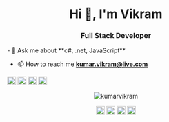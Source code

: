 <h1 align="center">Hi 👋, I'm Vikram</h1>
<h3 align="center">Full Stack Developer</h3>
- 💬 Ask me about **c#, .net, JavaScript**

- 📫 How to reach me **kumar.vikram@live.com**

<p align="left"><img src=https://konpa.github.io/devicon/devicon.git/icons/bootstrap/bootstrap-plain.svg alt=bootstrap width="20" height="20"/> <img src=https://konpa.github.io/devicon/devicon.git/icons/csharp/csharp-original.svg alt=csharp width="20" height="20"/> <img src=https://konpa.github.io/devicon/devicon.git/icons/dot-net/dot-net-original-wordmark.svg alt=dotnet width="20" height="20"/> <img src=https://konpa.github.io/devicon/devicon.git/icons/javascript/javascript-original.svg alt=javascript width="20" height="20"/></p><p align="center"> <img src=https://github-readme-stats.vercel.app/api?username=kumarvikram&show_icons=true alt=kumarvikram /> </p>

<p align="center">
<a href=https://dev.to/kumarvikram target="blank"><img align="center" src=https://cdn.jsdelivr.net/npm/simple-icons@3.0.1/icons/dev-dot-to.svg alt="kumarvikram" height="20" width="20" /></a>
<a href=https://twitter.com/iamvikramkumar target="blank"><img align="center" src=https://cdn.jsdelivr.net/npm/simple-icons@3.0.1/icons/twitter.svg alt="iamvikramkumar" height="20" width="20" /></a>
<a href=https://linkedin.com/in/iamvikramkumar target="blank"><img align="center" src=https://cdn.jsdelivr.net/npm/simple-icons@3.0.1/icons/linkedin.svg alt="iamvikramkumar" height="20" width="20" /></a>
<a href=https://stackoverflow.com/users/679887/vikram-kumar target="blank"><img align="center" src=https://cdn.jsdelivr.net/npm/simple-icons@3.0.1/icons/stackoverflow.svg alt="users/679887/vikram-kumar" height="20" width="20" /></a>
</p>
